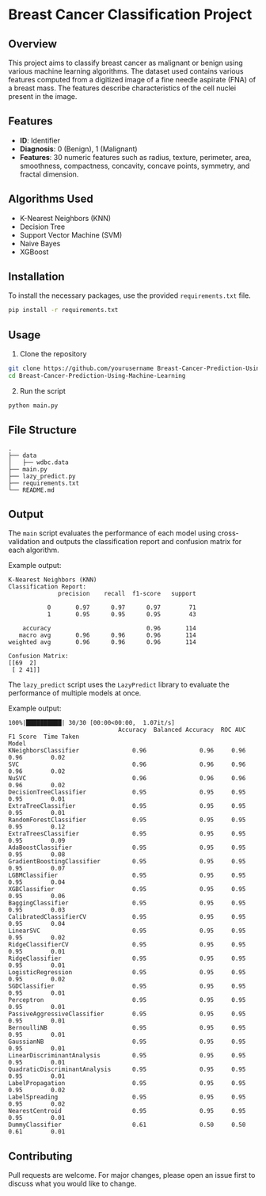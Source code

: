 # Breast Cancer Classification Project

## Overview

This project aims to classify breast cancer as malignant or benign using various machine learning algorithms. The dataset used contains various features computed from a digitized image of a fine needle aspirate (FNA) of a breast mass. The features describe characteristics of the cell nuclei present in the image.

## Features

- **ID**: Identifier
- **Diagnosis**: 0 (Benign), 1 (Malignant)
- **Features**: 30 numeric features such as radius, texture, perimeter, area, smoothness, compactness, concavity, concave points, symmetry, and fractal dimension.

## Algorithms Used

- K-Nearest Neighbors (KNN)
- Decision Tree
- Support Vector Machine (SVM)
- Naive Bayes
- XGBoost

## Installation

To install the necessary packages, use the provided `requirements.txt` file.

```bash
pip install -r requirements.txt
```

## Usage
1. Clone the repository
```bash
git clone https://github.com/yourusername Breast-Cancer-Prediction-Using-Machine-Learning.git
cd Breast-Cancer-Prediction-Using-Machine-Learning
```
2. Run the script
```bash
python main.py
```

## File Structure

```
.
├── data
│   ├── wdbc.data
├── main.py
├── lazy_predict.py
├── requirements.txt
└── README.md
``` 

## Output

The `main` script evaluates the performance of each model using cross-validation and outputs the classification report and confusion matrix for each algorithm.

Example output:
```
K-Nearest Neighbors (KNN)
Classification Report:
              precision    recall  f1-score   support

           0       0.97      0.97      0.97        71
           1       0.95      0.95      0.95        43

    accuracy                           0.96       114
   macro avg       0.96      0.96      0.96       114
weighted avg       0.96      0.96      0.96       114

Confusion Matrix:
[[69  2]
 [ 2 41]]
```

The `lazy_predict` script uses the `LazyPredict` library to evaluate the performance of multiple models at once.

Example output:
```
100%|██████████| 30/30 [00:00<00:00,  1.07it/s]
                               Accuracy  Balanced Accuracy  ROC AUC  F1 Score  Time Taken
Model
KNeighborsClassifier               0.96               0.96     0.96      0.96        0.02
SVC                                0.96               0.96     0.96      0.96        0.02
NuSVC                              0.96               0.96     0.96      0.96        0.02
DecisionTreeClassifier             0.95               0.95     0.95      0.95        0.01
ExtraTreeClassifier                0.95               0.95     0.95      0.95        0.01
RandomForestClassifier             0.95               0.95     0.95      0.95        0.12
ExtraTreesClassifier               0.95               0.95     0.95      0.95        0.09
AdaBoostClassifier                 0.95               0.95     0.95      0.95        0.08
GradientBoostingClassifier         0.95               0.95     0.95      0.95        0.07
LGBMClassifier                     0.95               0.95     0.95      0.95        0.04
XGBClassifier                      0.95               0.95     0.95      0.95        0.06
BaggingClassifier                  0.95               0.95     0.95      0.95        0.03
CalibratedClassifierCV             0.95               0.95     0.95      0.95        0.04
LinearSVC                          0.95               0.95     0.95      0.95        0.02
RidgeClassifierCV                  0.95               0.95     0.95      0.95        0.01
RidgeClassifier                    0.95               0.95     0.95      0.95        0.01
LogisticRegression                 0.95               0.95     0.95      0.95        0.02
SGDClassifier                      0.95               0.95     0.95      0.95        0.01
Perceptron                         0.95               0.95     0.95      0.95        0.01
PassiveAggressiveClassifier        0.95               0.95     0.95      0.95        0.01
BernoulliNB                        0.95               0.95     0.95      0.95        0.01
GaussianNB                         0.95               0.95     0.95      0.95        0.01
LinearDiscriminantAnalysis         0.95               0.95     0.95      0.95        0.01
QuadraticDiscriminantAnalysis      0.95               0.95     0.95      0.95        0.01
LabelPropagation                   0.95               0.95     0.95      0.95        0.02
LabelSpreading                     0.95               0.95     0.95      0.95        0.02
NearestCentroid                    0.95               0.95     0.95      0.95        0.01
DummyClassifier                    0.61               0.50     0.50      0.61        0.01
```

## Contributing
Pull requests are welcome. For major changes, please open an issue first to discuss what you would like to change.